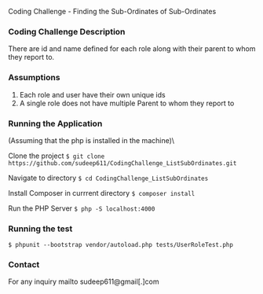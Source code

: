 Coding Challenge - Finding the Sub-Ordinates of Sub-Ordinates

### Coding Challenge Description
There are id and name defined for each role along with their parent to whom they report to.  

### Assumptions
1. Each role and user have their own unique ids
1. A single role does not have multiple Parent to whom they report to

### Running the Application
(Assuming that the php is installed in the machine)\

Clone the project
```$ git clone https://github.com/sudeep611/CodingChallenge_ListSubOrdinates.git```

Navigate to directory
```$ cd CodingChallenge_ListSubOrdinates```

Install Composer in currrent directory
```$ composer install```

Run the PHP Server
```$ php -S localhost:4000```


### Running the test
```$ phpunit --bootstrap vendor/autoload.php tests/UserRoleTest.php```

### Contact 
For any inquiry mailto sudeep611@gmail[.]com
